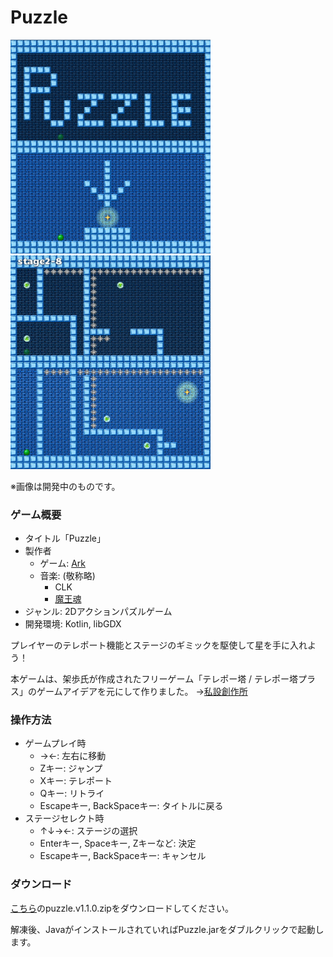# Puzzle

<img src="images/ss1.png" width="320px"> <img src="images/ss2.png" width="320px">

※画像は開発中のものです。

### ゲーム概要
- タイトル「Puzzle」
- 製作者
    - ゲーム: [Ark](http://arkark.github.io/ )
    - 音楽: (敬称略)
        - CLK
        - [魔王魂](http://maoudamashii.jokersounds.com/music_rule.html )
- ジャンル: 2Dアクションパズルゲーム
- 開発環境: Kotlin, libGDX

プレイヤーのテレポート機能とステージのギミックを駆使して星を手に入れよう！

本ゲームは、架歩氏が作成されたフリーゲーム「テレポー塔 / テレポー塔プラス」のゲームアイデアを元にして作りました。
→[私設創作所](http://park17.wakwak.com/~ss1/top.htm )

### 操作方法
- ゲームプレイ時
    - →←: 左右に移動
    - Zキー: ジャンプ
    - Xキー: テレポート
    - Qキー: リトライ
    - Escapeキー, BackSpaceキー: タイトルに戻る
- ステージセレクト時
    - ↑↓→←: ステージの選択
    - Enterキー, Spaceキー, Zキーなど: 決定
    - Escapeキー, BackSpaceキー: キャンセル

### ダウンロード
[こちら](https://github.com/ArkArk/Puzzle/releases/tag/v1.1.0)のpuzzle.v1.1.0.zipをダウンロードしてください。

解凍後、JavaがインストールされていればPuzzle.jarをダブルクリックで起動します。
